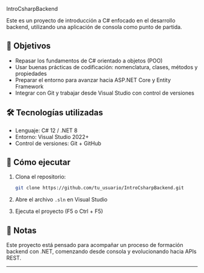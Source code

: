  IntroCsharpBackend

Este es un proyecto de introducción a C# enfocado en el desarrollo backend, utilizando una aplicación de consola como punto de partida.

## 📌 Objetivos

- Repasar los fundamentos de C# orientado a objetos (POO)
- Usar buenas prácticas de codificación: nomenclatura, clases, métodos y propiedades
- Preparar el entorno para avanzar hacia ASP.NET Core y Entity Framework
- Integrar con Git y trabajar desde Visual Studio con control de versiones

## 🛠️ Tecnologías utilizadas

- Lenguaje: C# 12 / .NET 8
- Entorno: Visual Studio 2022+
- Control de versiones: Git + GitHub

## 🚀 Cómo ejecutar

1. Clona el repositorio:
   ```bash
   git clone https://github.com/tu_usuario/IntroCsharpBackend.git
   ```

2. Abre el archivo `.sln` en Visual Studio

3. Ejecuta el proyecto (F5 o Ctrl + F5)

## 📌 Notas

Este proyecto está pensado para acompañar un proceso de formación backend con .NET, comenzando desde consola y evolucionando hacia APIs REST.

---

